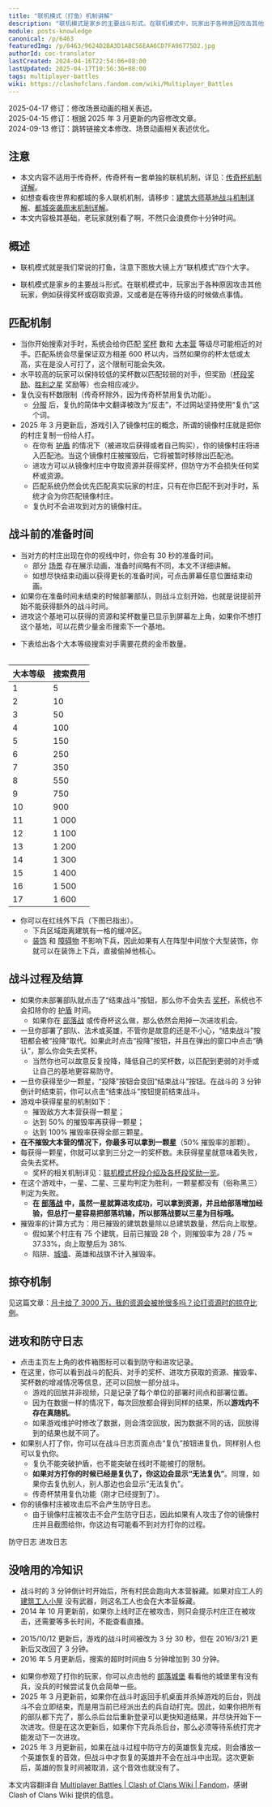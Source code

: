 ```yaml
---
title: "联机模式（打鱼）机制讲解"
description: "联机模式是家乡的主要战斗形式。在联机模式中，玩家出于各种原因攻击其他玩家，例如获得奖杯或窃取资源，又或者是在等待升级的时候做点事情。当你开始搜索对手时，系统会给你匹配奖杯数和大本营等级尽可能相近的对手。"
module: posts-knowledge
canonical: /p/6463
featuredImg: /p/6463/9624D2BA3D1ABC56EAA6CD7FA96775D2.jpg
authorId: coc-translator
lastCreated: 2024-04-16T22:54:06+08:00
lastUpdated: 2025-04-17T10:56:36+08:00
tags: multiplayer-battles
wiki: https://clashofclans.fandom.com/wiki/Multiplayer_Battles
---
```


<PostHistory>
2025-04-17 修订：修改场景动画的相关表述。<br>
2025-04-15 修订：根据 2025 年 3 月更新的内容修改文章。<br>
2024-09-13 修订：跳转链接文本修改、场景动画相关表述优化。
</PostHistory>

## 注意

- 本文内容不适用于传奇杯，传奇杯有一套单独的联机机制，详见：[传奇杯机制详解](/p/783)。
- 如想查看夜世界和都城的多人联机机制，请移步：[建筑大师基地战斗机制详解](/p/6582)、[都城突袭周末机制详解](/p/6491)。
- 本文内容极其基础，老玩家就别看了啊，不然只会浪费你十分钟时间。

## 概述

- 联机模式就是我们常说的打鱼，注意下图放大镜上方“联机模式”四个大字。

<Pic src="/p/6463/9624D2BA3D1ABC56EAA6CD7FA96775D2.jpg" width="2514" height="1691" alt="联机模式界面" :lazyLoading="false" />

- 联机模式是家乡的主要战斗形式。在联机模式中，玩家出于各种原因攻击其他玩家，例如获得奖杯或窃取资源，又或者是在等待升级的时候做点事情。

## 匹配机制

- 当你开始搜索对手时，系统会给你匹配 [奖杯](/p/1010) 数和 [大本营](/upgrade/0400-Town-Hall) 等级尽可能相近的对手。匹配系统会尽量保证双方相差 600 杯以内，当然如果你的杯太低或太高，实在是没人可打了，这个限制可能会失效。
- 水平较高的玩家可以保持较低的奖杯数以匹配较弱的对手，但奖励（[杯段奖励](/p/1010)、[胜利之星](/p/6515) 奖励等）也会相应减少。
- 复仇没有杯数限制（传奇杯除外，因为传奇杯禁用复仇功能）。
  - [分服](/p/2754) 后，复仇的简体中文翻译被改为“反击”，不过网站坚持使用“复仇”这个词。
- 2025 年 3 月更新后，游戏引入了镜像村庄的概念，所谓的镜像村庄就是把你的村庄复制一份给人打。
  - 在你有 [护盾](/p/860) 的情况下（被进攻后获得或者自己购买），你的镜像村庄将进入匹配池。当这个镜像村庄被摧毁后，它将被暂时移除出匹配池。
  - 进攻方可以从镜像村庄中夺取资源并获得奖杯，但防守方不会损失任何奖杯或资源。
  - 匹配系统仍然会优先匹配真实玩家的村庄，只有在你匹配不到对手时，系统才会为你匹配镜像村庄。
  - 复仇时不会进攻到对方的镜像村庄。

## 战斗前的准备时间

- 当对方的村庄出现在你的视线中时，你会有 30 秒的准备时间。
  - 部分 [场景](/p/2010) 存在展示动画，准备时间略有不同，本文不详细讲解。
  - 如想尽快结束动画以获得更长的准备时间，可点击屏幕任意位置结束动画。
- 如果你在准备时间未结束的时候部署部队，则战斗立刻开始，也就是说提前开始不能获得额外的战斗时间。
- 进攻这个基地可以获得的资源和奖杯数量已显示到屏幕左上角，如果你不想打这个基地，可以花费少量金币搜索下一个基地。

<Pic src="/p/6463/293E8669D557AA68F5494E15C5889041.jpg" width="2732" height="1712" alt="战斗前的准备时间" />

- 下表给出各个大本等级搜索对手需要花费的金币数量。

<Table maxWidth="360px">
    <table>
        <thead>
        <tr>
            <th class="cp-table-col-numeric cp-table-col-num-small">大本等级</th>
            <th class="cp-table-col-numeric">
                搜索费用 <Resource type="Gold" />
            </th>
        </tr>
        </thead>
        <tbody>
        <tr>
            <td class="cp-table-col-numeric">1</td>
            <td class="cp-table-col-numeric">5</td>
        </tr>
        <tr>
            <td class="cp-table-col-numeric">2</td>
            <td class="cp-table-col-numeric">10</td>
        </tr>
        <tr>
            <td class="cp-table-col-numeric">3</td>
            <td class="cp-table-col-numeric">50</td>
        </tr>
        <tr>
            <td class="cp-table-col-numeric">4</td>
            <td class="cp-table-col-numeric">100</td>
        </tr>
        <tr>
            <td class="cp-table-col-numeric">5</td>
            <td class="cp-table-col-numeric">150</td>
        </tr>
        <tr>
            <td class="cp-table-col-numeric">6</td>
            <td class="cp-table-col-numeric">250</td>
        </tr>
        <tr>
            <td class="cp-table-col-numeric">7</td>
            <td class="cp-table-col-numeric">350</td>
        </tr>
        <tr>
            <td class="cp-table-col-numeric">8</td>
            <td class="cp-table-col-numeric">550</td>
        </tr>
        <tr>
            <td class="cp-table-col-numeric">9</td>
            <td class="cp-table-col-numeric">750</td>
        </tr>
        <tr>
            <td class="cp-table-col-numeric">10</td>
            <td class="cp-table-col-numeric">900</td>
        </tr>
        <tr>
            <td class="cp-table-col-numeric">11</td>
            <td class="cp-table-col-numeric">1 000</td>
        </tr>
        <tr>
            <td class="cp-table-col-numeric">12</td>
            <td class="cp-table-col-numeric">1 100</td>
        </tr>
        <tr>
            <td class="cp-table-col-numeric">13</td>
            <td class="cp-table-col-numeric">1 200</td>
        </tr>
        <tr>
            <td class="cp-table-col-numeric">14</td>
            <td class="cp-table-col-numeric">1 300</td>
        </tr>
        <tr>
            <td class="cp-table-col-numeric">15</td>
            <td class="cp-table-col-numeric">1 400</td>
        </tr>
        <tr>
            <td class="cp-table-col-numeric">16</td>
            <td class="cp-table-col-numeric">1 500</td>
        </tr>
        <tr>
            <td class="cp-table-col-numeric">17</td>
            <td class="cp-table-col-numeric">1 600</td>
        </tr>
        </tbody>
    </table>
</Table>

- 你可以在红线外下兵（下图已指出）。
  - 下兵区域距离建筑有一格的缓冲区。
  - [装饰](/p/127) 和 [障碍物](/p/1451) 不影响下兵，因此如果有人在阵型中间放个大型装饰，你就可以在装饰上下兵，直接偷掉他核心。

<Pic src="/p/6463/53EA3AF45339721E84F80AA892386B47.jpg" width="2732" height="1712" alt="下兵区域的红线" />

## 战斗过程及结算

- 如果你未部署部队就点击了“结束战斗”按钮，那么你不会失去 [奖杯](/p/1010)，系统也不会扣除你的 [护盾](/p/860) 时间。
  - 如果你在 [部落战](/p/588) 或传奇杯这么做，那么依然会用掉一次进攻机会。
- 一旦你部署了部队、法术或英雄，不管你是故意的还是不小心，“结束战斗”按钮都会被“投降”取代。如果此时点击“投降”按钮，并且在弹出的窗口中点击“确认”，那么你会失去奖杯。
  - 当然你也可以故意反复投降，降低自己的奖杯数，以匹配到更弱的对手或让自己的基地更容易防守。
- 一旦你获得至少一颗星，“投降”按钮会变回“结束战斗”按钮。在战斗的 3 分钟倒计时结束前，你可以点击“结束战斗”按钮提前结束战斗。
- 游戏中获得星星的机制如下：
  - 摧毁敌方大本营获得一颗星；
  - 达到 50% 的摧毁率再获得一颗星；
  - 达到 100% 摧毁率获得全部三颗星。
- **在不摧毁大本营的情况下，你最多可以拿到一颗星**（50% 摧毁率的那颗）。
- 每获得一颗星，你就可以拿到三分之一的奖杯数。未获得星星就意味着失败，会失去奖杯。
  - 奖杯的相关机制详见：[联机模式杯段介绍及各杯段奖励一览](/p/1010)。
- 在这个游戏中，一星、二星、三星均判定为胜利，一颗星都没有（俗称黑三）判定为失败。
  - **在 [部落战](/p/588) 中，虽然一星就算进攻成功，可以拿到资源，并且给部落增加经验，但总打一星容易把部落坑输，所以部落战要以三星为目标哦。**
- 摧毁率的计算方式为：用已摧毁的建筑数量除以总建筑数量，然后向上取整。
  - 假如某个村庄有 75 个建筑，目前已摧毁 28 个，则摧毁率为 28 / 75 ≈ 37.33%，向上取整后为 38%.
  - 陷阱、[城墙](/upgrade/0300-Walls)、英雄和战旗不计入摧毁率。

## 掠夺机制

见这篇文章：[月卡给了 3000 万，我的资源会被抢很多吗？论打资源时的掠夺比例](/p/639)。

## 进攻和防守日志

- 点击主页左上角的收件箱图标可以看到防守和进攻记录。
- 在这里，你可以看到战斗的配兵、对手的奖杯、进攻方获取的资源、摧毁率、奖杯数的增减情况等信息，还可以回放一部分战斗。
  - 游戏的回放并非视频，只是记录了每个单位的部署时间点和部署位置。
  - 因为在数据一样的情况下，每次回放都会得到同样的结果，所以**游戏内不存在真随机**。
  - 如果游戏维护时修改了数据，则会清空回放，因为数据不同的话，回放得到的结果也就不同了。
- 如果别人打了你，你可以在战斗日志页面点击“复仇”按钮进复仇，同样别人也可以复仇你。
  - 复仇不能突破护盾，也不能突破在线时不能被打的限制。
  - **如果对方打你的时候已经是复仇了，你这边会显示“无法复仇”**。同理，如果你去复仇别人，别人那边也会显示“无法复仇”。
  - 传奇杯禁用复仇功能（刚才已经提到了）。
- 你的镜像村庄被攻击后不会产生防守日志。
  - 由于镜像村庄被攻击不会产生防守日志，因此如果有人攻击了你的镜像村庄并且截图给你，你这边有可能看不到对方打你的过程。

<SwitchTabs contentClass="cp-raid-log">
    <SwitchTab tabId="cp-raid-log-defense" :activeTab="true">防守日志</SwitchTab>
    <SwitchTab tabId="cp-raid-log-attack">进攻日志</SwitchTab>
</SwitchTabs>

<SwitchTabGroup id="cp-raid-log-defense" class="cp-raid-log">
    <Pic src="/p/6463/MuMu12-20240416-130137.jpg" width="1600" height="900" alt="防守日志" />
</SwitchTabGroup>

<SwitchTabGroup id="cp-raid-log-attack" class="cp-raid-log">
    <Pic src="/p/6463/MuMu12-20240416-130552.jpg" width="1600" height="900" alt="进攻日志" />
</SwitchTabGroup>

## 没啥用的冷知识

- 战斗时的 3 分钟倒计时开始后，所有村民会跑向大本营躲藏。如果对应工人的 [建筑工人小屋](/upgrade/0500-Builders-Hut) 没有武器，则这名工人也会在大本营躲藏。
- 2014 年 10 月更新前，如果你上线时正在被攻击，则只会提示村庄正在被攻击，还需要等多长时间，不能查看直播。

<Pic src="/p/6463/823cc61b0ef41bd527e5ea7253da81cb38db3da0.jpg" width="960" height="640" alt="上线时被打提示（旧版）" caption="图片来源：<a href='https://tieba.baidu.com/p/3022122202' target='_blank' rel='noreferrer'>有人遇到这种情况没.....上线的时候正好被人打......（百度贴吧）</a>" />

- 2015/10/12 更新后，游戏的战斗时间被改为 3 分 30 秒，但在 2016/3/21 更新后又改回了 3 分钟。
- 2016 年 5 月更新后，搜索的超时时间由 5 分钟增加到 30 分钟。

<Pic src="/p/6463/4d95c4a20cf431ad12170f284536acaf2fdd98f9.jpg" width="2000" height="1125" alt="无法找到对手的提示" caption="图片来源：<a href='https://tieba.baidu.com/p/6062865417' target='_blank' rel='noreferrer'>[交流]这几天传奇飘云似乎有点不对劲（百度贴吧）</a>" />

- 如果你参观了打你的玩家，你可以点击他的 [部落城堡](/upgrade/0407-Clan-Castle) 看看他的城堡里有没有兵，没兵的时候尝试复仇会简单一些。
- 2025 年 3 月更新前，如果你在战斗时返回手机桌面并杀掉游戏的后台，则战斗不会立即结束，而是用当前已经派出去的兵自动打完。因此，如果你把所有的部队都下完了，那么杀后台后重新登录可以更快知道结果，并尽快开始下一次进攻。但是在这次更新后，如果你下完兵杀后台，那么必须等待系统打完才能发动下一次进攻。
- 2025 年 3 月更新前，如果在战斗过程中防守方的英雄恢复完成，则会播放一个英雄恢复的音效，但战斗中才恢复的英雄并不会在战斗中出现。这次更新后，英雄的恢复时间被取消，这个音效也就没有了。

<PostCopyright>
本文内容翻译自 <a href="https://clashofclans.fandom.com/wiki/Multiplayer_Battles" target="_blank">Multiplayer Battles | Clash of Clans Wiki | Fandom</a>，感谢 Clash of Clans Wiki 提供的信息。
</PostCopyright>